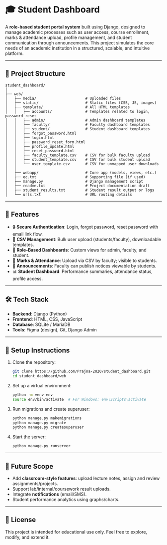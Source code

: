 # 🎓 Student Dashboard

A **role-based student portal system** built using Django, designed to manage academic processes such as user access, course enrollment, marks & attendance upload, profile management, and student communication through announcements. This project simulates the core needs of an academic institution in a structured, scalable, and intuitive platform.

---

## 📂 Project Structure

```
student_dashboard/
│
├── web/
│   ├── media/                      # Uploaded files
│   ├── static/                     # Static files (CSS, JS, images)
│   ├── template/                   # All HTML templates
│   │   ├── accounts/               # Templates related to login, password reset
│   │   ├── admin/                  # Admin dashboard templates
│   │   ├── faculty/                # Faculty dashboard templates
│   │   ├── student/                # Student dashboard templates
│   │   ├── forgot_password.html
│   │   ├── login.html
│   │   ├── password_reset_form.html
│   │   ├── profile_update.html
│   │   ├── reset_password.html
│   │   ├── faculty_template.csv    # CSV for bulk faculty upload
│   │   ├── student_template.csv    # CSV for bulk student upload
│   │   └── user_template.csv       # CSV for unmapped user downloads
│   │
│   ├── webapp/                     # Core app (models, views, etc.)
│   ├── ec.txt                      # Supporting file (if used)
│   ├── manage.py                   # Django management script
│   ├── readme.txt                  # Project documentation draft
│   ├── student_results.txt         # Student result output or logs
│   └── urls.txt                    # URL routing details
```

---

## 🚀 Features

* 🔒 **Secure Authentication**: Login, forgot password, reset password with email link flow.
* 📂 **CSV Management**: Bulk user upload (students/faculty), downloadable templates.
* 👥 **Role-Based Dashboards**: Custom views for admin, faculty, and student.
* 📝 **Marks & Attendance**: Upload via CSV by faculty; visible to students.
* 📣 **Announcements**: Faculty can publish notices viewable by students.
* 📊 **Student Dashboard**: Performance summaries, attendance status, profile access.

---

## 🛠️ Tech Stack

* **Backend**: Django (Python)
* **Frontend**: HTML, CSS, JavaScript
* **Database**: SQLite / MariaDB
* **Tools**: Figma (design), Git, Django Admin

---

## 🔧 Setup Instructions

1. Clone the repository:

   ```bash
   git clone https://github.com/Prajna-2020/student_dashboard.git
   cd student_dashboard/web
   ```

2. Set up a virtual environment:

   ```bash
   python -m venv env
   source env/bin/activate  # For Windows: env\Scripts\activate
   ```

3. Run migrations and create superuser:

   ```bash
   python manage.py makemigrations
   python manage.py migrate
   python manage.py createsuperuser
   ```

4. Start the server:

   ```bash
   python manage.py runserver
   ```

---

## 📌 Future Scope

* Add **classroom-style features**: upload lecture notes, assign and review assignments/projects.
* Support lab/internal/coursework result uploads.
* Integrate **notifications** (email/SMS).
* Student performance analytics using graphs/charts.

---

## 📄 License

This project is intended for educational use only. Feel free to explore, modify, and extend it.

